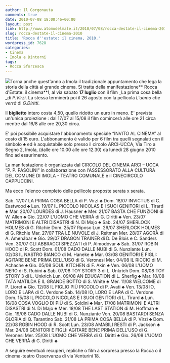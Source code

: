 ```yaml
---
author: Il Gorgonauta
comments: true
date: 2010-07-08 18:00:46+00:00
layout: post
link: http://www.atomodelmale.it/2010/07/08/rocca-destate-il-cinema-2010/
slug: rocca-destate-il-cinema-2010
title: 'Rocca d''estate: il cinema, 2010.'
wordpress_id: 7628
categories:
- Cinema
- Imola e Dintorni
tags:
- Rocca Sforzesca
---
```


[![](http://www.atomodelmale.it/wp-content/uploads/2010/07/Imola-Rocca-Sforzesca-300x197.jpg)](http://www.atomodelmale.it/wp-content/uploads/2010/07/Imola-Rocca-Sforzesca.jpg)Torna anche quest'anno a Imola il tradizionale appuntamento che lega la storia della città al grande cinema. Si tratta della manifestazione** Rocca d'Estate: il cinema**!, al via sabato **17 luglio** con il film _La prima cosa bella _di _P.Virzì_. La stessa terminerà poi il 26 agosto con la pellicola _L'uomo che verrà_ di _G.Diritti_.

Il **biglietto** intero costa 4,50, quello ridotto un euro in meno. E' prevista un'unica proiezione : dal 17/07 al 15/08 il film comincerà alle ore 21 circa mentre dal 16/8 alle ore 20,30 circa.

E' poi possibile acquistare l'abbonamento speciale “INVITO AL CINEMA” al costo di 15 euro. L'abbonamento è valido per 6 film tra quelli segnalati con il simbolo ♣ ed è acquistabile solo presso il circolo ARCI-UCCA, Via Tiro a Segno 2, Imola, (dalle ore 10.00 alle ore 12.30) da lunedì 28 giugno 2010 fino ad esaurimento.

La manifestazione è organizzata dal CIRCOLO DEL CINEMA ARCI – UCCA “P. P. PASOLINI” in collaborazione con l'ASSESSORATO ALLA CULTURA DEL COMUNE DI IMOLA - TEATRO COMUNALE e il CINECIRCOLO CAPPUCCINI.<!-- more -->



Ma ecco l'elenco completo delle pellicole proposte serata x serata.

Sab. 17/07 LA PRIMA COSA BELLA di P. Virzì ♣
Dom. 18/07 INVICTUS di C. Eastwood ♣
Lun. 19/07 IL PICCOLO NICOLAS E I SUOI GENITORI di L. Tirard ♣
Mar. 20/07 LOURDES di J. Hausner ♣
Mer. 21/07 BASTA CHE FUNZIONI di W. Allen ♣
Gio. 22/07 L’UOMO CHE VERRÀ di G. Diritti ♣
Ven. 23/07 MATRIMONI E ALTRI DISASTRI di N. Di Majo ♣
Sab. 24/07 SHERLOCK HOLMES di G. Ritchie
Dom. 25/07 Riposo
Lun. 26/07 SHERLOCK HOLMES di G. Ritchie
Mar. 27/07 TRA LE NUVOLE di J. Reitman
Mer. 28/07 AGORÀ di A. Amenábar ♣
Gio. 29/07 DRAGON TRAINER di D. De Blois e C. Sanders
Ven. 30/07 GLI ABBRACCI SPEZZATI di P. Almodóvar ♣
Sab. 31/07 ROBIN HOOD di R. Scott
Dom. 01/08 CADO DALLE NUBI di G. Nunziante
Lun. 02/08 IL NASTRO BIANCO di M. Haneke ♣
Mar. 03/08 GENITORI E FIGLI: AGITARE BENE PRIMA DELL’USO di G. Veronesi
Mer. 04/08 IL RICCIO di M. Achache ♣
Gio. 05/08 SOUL KITCHEN di F. Akin ♣
Ven. 06/08 L’UOMO NERO di S. Rubini ♣
Sab. 07/08 TOY STORY 3 di L. Unkrich
Dom. 08/08 TOY STORY 3 di L. Unkrich
Lun. 09/08 AN EDUCATION di L. Sherfig ♣
Mar. 10/08 TATA MATILDA E IL GRANDE BOTTO di S. White ♣
Mer. 11/08 WELCOME di P. Lioret ♣
Gio. 12/08 IL FIGLIO PIÙ PICCOLO di P. Avati ♣
Ven. 13/08 IO, LORO E LARA di C. Verdone
Sab. 14/08 IO, LORO E LARA di C. Verdone
Dom. 15/08 IL PICCOLO NICOLAS E I SUOI GENITORI di L. Tirard ♣
Lun. 16/08 COSA VOGLIO DI PIÙ di S. Soldini ♣
Mar. 17/08 MATRIMONI E ALTRI DISASTRI di N. Di Majo ♣
Mer. 18/08 THE LAST STATION di M. Hoffman ♣
Gio. 19/08 CADO DALLE NUBI di G. Nunziante
Ven. 20/08 BASTARDI SENZA GLORIA di Q. Tarantino
Sab. 21/08 LA PRIMA COSA BELLA di P. Virzì ♣
Dom. 22/08 ROBIN HOOD di R. Scott
Lun. 23/08 AMABILI RESTI di P. Jackson ♣
Mar. 24/08 GENITORI E FIGLI: AGITARE BENE PRIMA DELL’USO di G. Veronesi
Mer. 25/08 L’UOMO CHE VERRÀ di G. Diritti ♣
Gio. 26/08 L’UOMO CHE VERRÀ di G. Diritti ♣

A seguire eventuali recuperi, repliche o film a sorpresa presso la Rocca o il cinema-teatro Osservanza di via Venturini 18.
